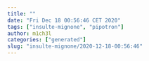 ```yaml
---
title: ""
date: "Fri Dec 18 00:56:46 CET 2020"
tags: ["insulte-mignone", "pipotron"]
author: m1ch3l
categories: ["generated"]
slug: "insulte-mignone/2020-12-18-00:56:46"
---
```



